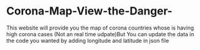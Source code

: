 # Corona-Map-View-the-Danger-
This website will provide you the map of corona countries whose is having high corona cases (Not an real time udpate)But You can update the data in the code you wanted by adding longitude and latitude in json file
